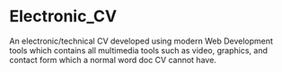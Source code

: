 # Electronic_CV
An electronic/technical CV developed using modern Web Development tools which contains all multimedia tools such as video, graphics, and contact form which a normal word doc CV cannot have.
